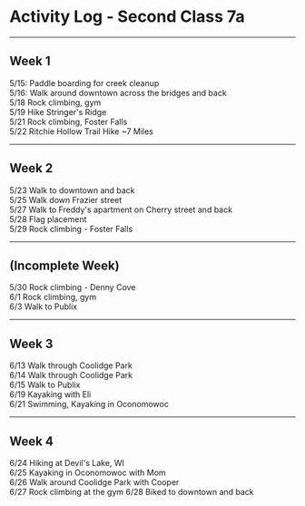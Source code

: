 # Activity Log - Second Class 7a

----
## Week 1
5/15: Paddle boarding for creek cleanup  
5/16: Walk around downtown across the bridges   and back  
5/18 Rock climbing, gym  
5/19 Hike Stringer's Ridge  
5/21 Rock climbing, Foster Falls  
5/22 Ritchie Hollow Trail Hike ~7 Miles  

----
## Week 2
5/23 Walk to downtown and back  
5/25 Walk down Frazier street  
5/27 Walk to Freddy's apartment on Cherry   street and back  
5/28 Flag placement  
5/29 Rock climbing - Foster Falls  

----
## (Incomplete Week)
5/30 Rock climbing - Denny Cove  
6/1 Rock climbing, gym  
6/3 Walk to Publix  

----
## Week 3
6/13 Walk through Coolidge Park  
6/14 Walk through Coolidge Park  
6/15 Walk to Publix  
6/19 Kayaking with Eli  
6/21 Swimming, Kayaking in Oconomowoc

---
## Week 4
6/24 Hiking at Devil's Lake, WI  
6/25 Kayaking in Oconomowoc with Mom  
6/26 Walk around Coolidge Park with Cooper  
6/27 Rock climbing at the gym
6/28 Biked to downtown and back

